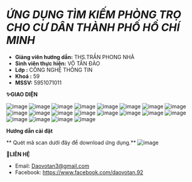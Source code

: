 # _ỨNG DỤNG TÌM KIẾM PHÒNG TRỌ CHO CƯ DÂN THÀNH PHỐ HỒ CHÍ MINH_

* **Giảng viên hướng dẫn:** THS.TRẦN PHONG NHÃ
* **Sinh viên thực hiện:**  VÕ TẤN ĐÀO
* **Lớp 	:** CÔNG NGHỆ THÔNG TIN
* **Khoá :** 59
* **MSSV:** 5951071011

**✨GIAO DIỆN**

![image](https://user-images.githubusercontent.com/67967917/173230801-e94bd2ce-ac83-4cc0-801d-763e1642a05e.png)
![image](https://user-images.githubusercontent.com/67967917/173230818-b5a4f22d-0206-4b04-af24-890bb285b6dd.png)
![image](https://user-images.githubusercontent.com/67967917/173230846-7731696a-8fdf-45c5-9885-bbf0cd6af47b.png)
![image](https://user-images.githubusercontent.com/67967917/173230848-ef45ba98-e8ed-466d-9ffb-81a0913987b6.png)
![image](https://user-images.githubusercontent.com/67967917/173230850-a0dba940-7cf3-4f84-ae6e-7d3b2aa91fe2.png)
![image](https://user-images.githubusercontent.com/67967917/173230856-bc10283c-4b97-43da-99d9-1efa4b74145b.png)
![image](https://user-images.githubusercontent.com/67967917/173230860-a2c80ebc-d007-41ca-8e9a-868501035cc1.png)
![image](https://user-images.githubusercontent.com/67967917/173230862-491b1643-7340-47a7-8a34-e5d0a317535c.png)
![image](https://user-images.githubusercontent.com/67967917/173230867-57ce1e77-cd7e-4fe3-8d91-2c5765e6dfd5.png)
![image](https://user-images.githubusercontent.com/67967917/173230871-74364422-8a0e-4ce3-ac0d-ee7872591064.png)
![image](https://user-images.githubusercontent.com/67967917/173230880-14ba11d1-e5bd-4206-90ea-89a840576d81.png)
![image](https://user-images.githubusercontent.com/67967917/173230886-842a8f6a-e65c-42af-939e-cdfdd8eb53d9.png)
![image](https://user-images.githubusercontent.com/67967917/173230892-abd88e32-2ba0-40d0-8404-0690ae6a26b6.png)
![image](https://user-images.githubusercontent.com/67967917/173230894-78978494-e81d-49b6-8b73-c1e02f3f3578.png)
![image](https://user-images.githubusercontent.com/67967917/173230896-044d39eb-f326-4e7b-aee6-bdf48853d6ba.png)
![image](https://user-images.githubusercontent.com/67967917/175650438-e567eafa-952b-4f42-abcf-65bdf1691fbc.png)
![image](https://user-images.githubusercontent.com/67967917/175649352-37e2aa8f-8ee0-4624-b2fe-f47c4d89d960.png)
![image](https://user-images.githubusercontent.com/67967917/175649361-c226db6a-20aa-4944-9964-34e5ffeb2cfd.png)
![image](https://user-images.githubusercontent.com/67967917/175649508-0d29a63b-d6af-4698-8dd5-edf93b973a35.png)
![image](https://user-images.githubusercontent.com/67967917/175649424-c17e0ae4-a431-427d-91c0-6e3c8a693426.png)

**Hướng dẫn cài đặt**

** Quét mã scan dưới đây để download ứng dụng.**
![image](https://user-images.githubusercontent.com/67967917/175647931-4097a85b-7288-4578-9016-8ad21f70e8f7.png)

**:iphone:LIÊN HỆ**
- Email: Daovotan3@gmail.com
- Facebook: https://www.facebook.com/daovotan.92
